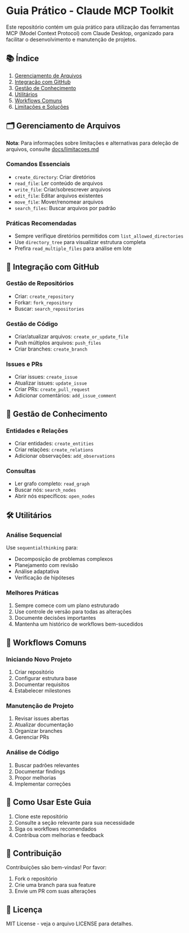 # Guia Prático - Claude MCP Toolkit

Este repositório contém um guia prático para utilização das ferramentas MCP (Model Context Protocol) com Claude Desktop, organizado para facilitar o desenvolvimento e manutenção de projetos.

## 📚 Índice

1. [Gerenciamento de Arquivos](#gerenciamento-de-arquivos)
2. [Integração com GitHub](#integração-com-github)
3. [Gestão de Conhecimento](#gestão-de-conhecimento)
4. [Utilitários](#utilitários)
5. [Workflows Comuns](#workflows-comuns)
6. [Limitações e Soluções](#limitações-e-soluções)

## 🗂 Gerenciamento de Arquivos

**Nota**: Para informações sobre limitações e alternativas para deleção de arquivos, consulte [docs/limitacoes.md](docs/limitacoes.md)

### Comandos Essenciais
- `create_directory`: Criar diretórios
- `read_file`: Ler conteúdo de arquivos
- `write_file`: Criar/sobrescrever arquivos
- `edit_file`: Editar arquivos existentes
- `move_file`: Mover/renomear arquivos
- `search_files`: Buscar arquivos por padrão

### Práticas Recomendadas
- Sempre verifique diretórios permitidos com `list_allowed_directories`
- Use `directory_tree` para visualizar estrutura completa
- Prefira `read_multiple_files` para análise em lote

## 🐙 Integração com GitHub

### Gestão de Repositórios
- Criar: `create_repository`
- Forkar: `fork_repository`
- Buscar: `search_repositories`

### Gestão de Código
- Criar/atualizar arquivos: `create_or_update_file`
- Push múltiplos arquivos: `push_files`
- Criar branches: `create_branch`

### Issues e PRs
- Criar issues: `create_issue`
- Atualizar issues: `update_issue`
- Criar PRs: `create_pull_request`
- Adicionar comentários: `add_issue_comment`

## 🧠 Gestão de Conhecimento

### Entidades e Relações
- Criar entidades: `create_entities`
- Criar relações: `create_relations`
- Adicionar observações: `add_observations`

### Consultas
- Ler grafo completo: `read_graph`
- Buscar nós: `search_nodes`
- Abrir nós específicos: `open_nodes`

## 🛠 Utilitários

### Análise Sequencial
Use `sequentialthinking` para:
- Decomposição de problemas complexos
- Planejamento com revisão
- Análise adaptativa
- Verificação de hipóteses

### Melhores Práticas
1. Sempre comece com um plano estruturado
2. Use controle de versão para todas as alterações
3. Documente decisões importantes
4. Mantenha um histórico de workflows bem-sucedidos

## 🔄 Workflows Comuns

### Iniciando Novo Projeto
1. Criar repositório
2. Configurar estrutura base
3. Documentar requisitos
4. Estabelecer milestones

### Manutenção de Projeto
1. Revisar issues abertas
2. Atualizar documentação
3. Organizar branches
4. Gerenciar PRs

### Análise de Código
1. Buscar padrões relevantes
2. Documentar findings
3. Propor melhorias
4. Implementar correções

## 📖 Como Usar Este Guia

1. Clone este repositório
2. Consulte a seção relevante para sua necessidade
3. Siga os workflows recomendados
4. Contribua com melhorias e feedback

## 🤝 Contribuição

Contribuições são bem-vindas! Por favor:
1. Fork o repositório
2. Crie uma branch para sua feature
3. Envie um PR com suas alterações

## 📝 Licença

MIT License - veja o arquivo LICENSE para detalhes.